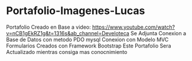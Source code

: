 # Portafolio-Imagenes-Lucas
Portafolio Creado en Base a video: https://www.youtube.com/watch?v=nCB1gEkRZ1g&t=1316s&ab_channel=Develoteca
Se Adjunta Conexion a Base de Datos con metodo PDO mysql
Conexion con Modelo MVC
Formularios Creados con Framework Bootstrap
Este Portafolio Sera Actualizado mientras consiga mas conocnimiento
